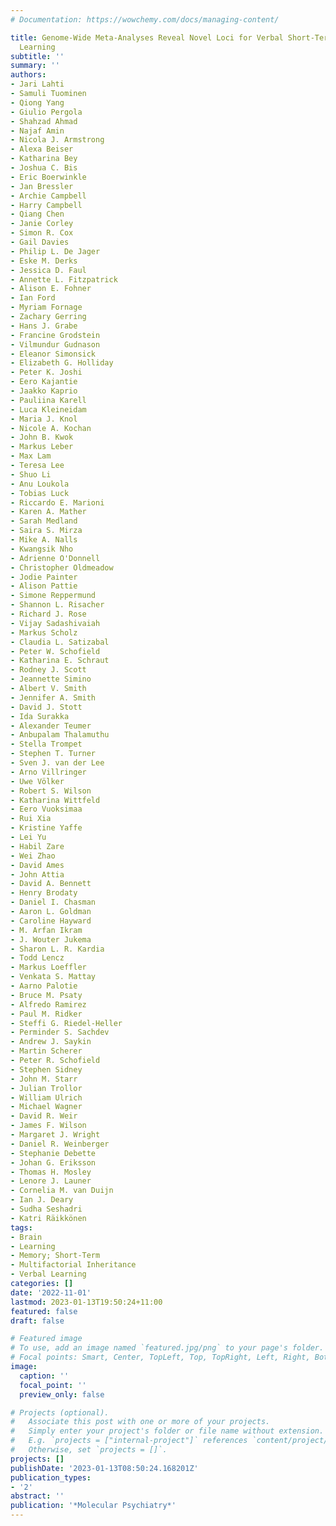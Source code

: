 ```yaml
---
# Documentation: https://wowchemy.com/docs/managing-content/

title: Genome-Wide Meta-Analyses Reveal Novel Loci for Verbal Short-Term Memory and
  Learning
subtitle: ''
summary: ''
authors:
- Jari Lahti
- Samuli Tuominen
- Qiong Yang
- Giulio Pergola
- Shahzad Ahmad
- Najaf Amin
- Nicola J. Armstrong
- Alexa Beiser
- Katharina Bey
- Joshua C. Bis
- Eric Boerwinkle
- Jan Bressler
- Archie Campbell
- Harry Campbell
- Qiang Chen
- Janie Corley
- Simon R. Cox
- Gail Davies
- Philip L. De Jager
- Eske M. Derks
- Jessica D. Faul
- Annette L. Fitzpatrick
- Alison E. Fohner
- Ian Ford
- Myriam Fornage
- Zachary Gerring
- Hans J. Grabe
- Francine Grodstein
- Vilmundur Gudnason
- Eleanor Simonsick
- Elizabeth G. Holliday
- Peter K. Joshi
- Eero Kajantie
- Jaakko Kaprio
- Pauliina Karell
- Luca Kleineidam
- Maria J. Knol
- Nicole A. Kochan
- John B. Kwok
- Markus Leber
- Max Lam
- Teresa Lee
- Shuo Li
- Anu Loukola
- Tobias Luck
- Riccardo E. Marioni
- Karen A. Mather
- Sarah Medland
- Saira S. Mirza
- Mike A. Nalls
- Kwangsik Nho
- Adrienne O'Donnell
- Christopher Oldmeadow
- Jodie Painter
- Alison Pattie
- Simone Reppermund
- Shannon L. Risacher
- Richard J. Rose
- Vijay Sadashivaiah
- Markus Scholz
- Claudia L. Satizabal
- Peter W. Schofield
- Katharina E. Schraut
- Rodney J. Scott
- Jeannette Simino
- Albert V. Smith
- Jennifer A. Smith
- David J. Stott
- Ida Surakka
- Alexander Teumer
- Anbupalam Thalamuthu
- Stella Trompet
- Stephen T. Turner
- Sven J. van der Lee
- Arno Villringer
- Uwe Völker
- Robert S. Wilson
- Katharina Wittfeld
- Eero Vuoksimaa
- Rui Xia
- Kristine Yaffe
- Lei Yu
- Habil Zare
- Wei Zhao
- David Ames
- John Attia
- David A. Bennett
- Henry Brodaty
- Daniel I. Chasman
- Aaron L. Goldman
- Caroline Hayward
- M. Arfan Ikram
- J. Wouter Jukema
- Sharon L. R. Kardia
- Todd Lencz
- Markus Loeffler
- Venkata S. Mattay
- Aarno Palotie
- Bruce M. Psaty
- Alfredo Ramirez
- Paul M. Ridker
- Steffi G. Riedel-Heller
- Perminder S. Sachdev
- Andrew J. Saykin
- Martin Scherer
- Peter R. Schofield
- Stephen Sidney
- John M. Starr
- Julian Trollor
- William Ulrich
- Michael Wagner
- David R. Weir
- James F. Wilson
- Margaret J. Wright
- Daniel R. Weinberger
- Stephanie Debette
- Johan G. Eriksson
- Thomas H. Mosley
- Lenore J. Launer
- Cornelia M. van Duijn
- Ian J. Deary
- Sudha Seshadri
- Katri Räikkönen
tags:
- Brain
- Learning
- Memory; Short-Term
- Multifactorial Inheritance
- Verbal Learning
categories: []
date: '2022-11-01'
lastmod: 2023-01-13T19:50:24+11:00
featured: false
draft: false

# Featured image
# To use, add an image named `featured.jpg/png` to your page's folder.
# Focal points: Smart, Center, TopLeft, Top, TopRight, Left, Right, BottomLeft, Bottom, BottomRight.
image:
  caption: ''
  focal_point: ''
  preview_only: false

# Projects (optional).
#   Associate this post with one or more of your projects.
#   Simply enter your project's folder or file name without extension.
#   E.g. `projects = ["internal-project"]` references `content/project/deep-learning/index.md`.
#   Otherwise, set `projects = []`.
projects: []
publishDate: '2023-01-13T08:50:24.168201Z'
publication_types:
- '2'
abstract: ''
publication: '*Molecular Psychiatry*'
---
```


